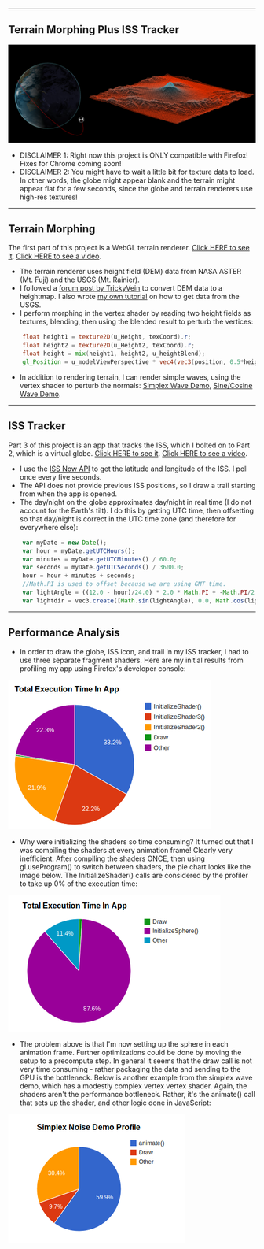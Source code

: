 -------------------------------------------------------------------------------
Terrain Morphing Plus ISS Tracker
--------------------------------------------------------------------------------
![Pair of screenshots](screenshots/big_screenshot.png)
* DISCLAIMER 1: Right now this project is ONLY compatible with Firefox! Fixes for Chrome coming soon!
* DISCLAIMER 2: You might have to wait a little bit for texture data to load. In other words, the globe might appear blank and the terrain might appear flat for a few seconds, since the globe and terrain renderers use high-res textures!

-------------------------------------------------------------------------------
Terrain Morphing
-------------------------------------------------------------------------------
The first part of this project is a WebGL terrain renderer. [Click HERE to see it](http://nmarshak1337.github.io/WebGL_Terrain_ISS/part1/terrain_render.html). [Click HERE to see a video](http://youtu.be/2DtJ2FN_TD8).

* The terrain renderer uses height field (DEM) data from NASA ASTER (Mt. Fuji) and the USGS (Mt. Rainier). 
* I followed a [forum post by TrickyVein](http://forums.nexusmods.com/index.php?/topic/517230-tutorial-converting-a-dem-to-a-heightmap/) to convert DEM data to a heightmap. I also wrote [my own tutorial](http://lightspeedbanana.blogspot.com/2013/11/getting-nasa-height-field-data.html) on how to get data from the USGS.
* I perform morphing in the vertex shader by reading two height fields as textures, blending, then using the blended result to perturb the vertices:

```glsl
    float height1 = texture2D(u_Height, texCoord).r; 
    float height2 = texture2D(u_Height2, texCoord).r; 
    float height = mix(height1, height2, u_heightBlend); 
    gl_Position = u_modelViewPerspective * vec4(vec3(position, 0.5*height), 1.0);
```

* In addition to rendering terrain, I can render simple waves, using the vertex shader to perturb the normals: [Simplex Wave Demo](http://nmarshak1337.github.io/Project5-WebGL/part1/index_simplex.html), [Sine/Cosine Wave Demo](http://nmarshak1337.github.io/Project5-WebGL/part1/vert_wave.html).

-------------------------------------------------------------------------------
ISS Tracker
-------------------------------------------------------------------------------
Part 3 of this project is an app that tracks the ISS, which I bolted on to Part 2, which is a virtual globe. [Click HERE to see it](http://nmarshak1337.github.io/WebGL_Terrain_ISS/part3/frag_globe.html). [Click HERE to see a video](http://youtu.be/e8fi5EmaTbo).

* I use the [ISS Now API](http://open-notify.org/Open-Notify-API/ISS-Location-Now/) to get the latitude and longitude of the ISS. I poll once every five seconds.
* The API does not provide previous ISS positions, so I draw a trail starting from when the app is opened.
* The day/night on the globe approximates day/night in real time (I do not account for the Earth's tilt). I do
this by getting UTC time, then offsetting so that day/night is correct in the UTC time zone (and therefore for everywhere else): 

```javascript
    var myDate = new Date();
    var hour = myDate.getUTCHours();
    var minutes = myDate.getUTCMinutes() / 60.0;
    var seconds = myDate.getUTCSeconds() / 3600.0;
    hour = hour + minutes + seconds;
    //Math.PI is used to offset because we are using GMT time. 
    var lightAngle = ((12.0 - hour)/24.0) * 2.0 * Math.PI + -Math.PI/2.0;
    var lightdir = vec3.create([Math.sin(lightAngle), 0.0, Math.cos(lightAngle)]);
```

-------------------------------------------------------------------------------
Performance Analysis
-------------------------------------------------------------------------------
* In order to draw the globe, ISS icon, and trail in my ISS tracker, I had to use three separate fragment shaders. Here are my initial results from profiling my app using Firefox's developer console:

![Pie chart 1](screenshots/naive_shader_setup.png)

* Why were initializing the shaders so time consuming? It turned out that I was compiling the shaders at every animation frame! Clearly very inefficient. After compiling the shaders ONCE, then using gl.useProgram() to switch between shaders, the pie chart looks like the image below. The InitializeShader() calls are considered by the profiler to take up 0% of the execution time:

![Pie chart 2](screenshots/improved_shader_setup.png)

* The problem above is that I'm now setting up the sphere in each animation frame. Further optimizations could be done by moving the setup to a precompute step. In general it seems that the draw call is not very time consuming - rather packaging the data and sending to the GPU is the bottleneck. Below is another example from the simplex wave demo, which has a modestly complex vertex vertex shader. Again, the shaders aren't the performance bottleneck. Rather, it's the animate() call that sets up the shader, and other logic done in JavaScript: 

![Pie chart 3](screenshots/simplex_pie_chart.png)
